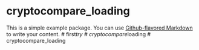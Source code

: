 # cryptocompare_loading

This is a simple example package. You can use
[Github-flavored Markdown](https://guides.github.com/features/mastering-markdown/)
to write your content.
#   f i r s t _ t r y  
 #   c r y p t o c o m p a r e _ l o a d i n g  
 #   c r y p t o c o m p a r e _ l o a d i n g  
 